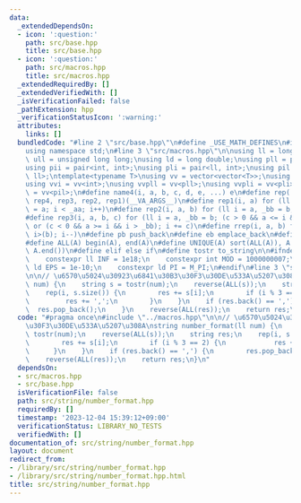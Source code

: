 ```yaml
---
data:
  _extendedDependsOn:
  - icon: ':question:'
    path: src/base.hpp
    title: src/base.hpp
  - icon: ':question:'
    path: src/macros.hpp
    title: src/macros.hpp
  _extendedRequiredBy: []
  _extendedVerifiedWith: []
  _isVerificationFailed: false
  _pathExtension: hpp
  _verificationStatusIcon: ':warning:'
  attributes:
    links: []
  bundledCode: "#line 2 \"src/base.hpp\"\n#define _USE_MATH_DEFINES\n#include <bits/stdc++.h>\n\
    using namespace std;\n#line 3 \"src/macros.hpp\"\n\nusing ll = long long;\nusing\
    \ ull = unsigned long long;\nusing ld = long double;\nusing pll = pair<ll, ll>;\n\
    using pii = pair<int, int>;\nusing pli = pair<ll, int>;\nusing pil = pair<int,\
    \ ll>;\ntemplate<typename T>\nusing vv = vector<vector<T>>;\nusing vvl = vv<ll>;\n\
    using vvi = vv<int>;\nusing vvpll = vv<pll>;\nusing vvpli = vv<pli>;\nusing vvpil\
    \ = vv<pil>;\n#define name4(i, a, b, c, d, e, ...) e\n#define rep(...) name4(__VA_ARGS__,\
    \ rep4, rep3, rep2, rep1)(__VA_ARGS__)\n#define rep1(i, a) for (ll i = 0, _aa\
    \ = a; i < _aa; i++)\n#define rep2(i, a, b) for (ll i = a, _bb = b; i < _bb; i++)\n\
    #define rep3(i, a, b, c) for (ll i = a, _bb = b; (c > 0 && a <= i && i < _bb)\
    \ or (c < 0 && a >= i && i > _bb); i += c)\n#define rrep(i, a, b) for (ll i=(a);\
    \ i>(b); i--)\n#define pb push_back\n#define eb emplace_back\n#define mkp make_pair\n\
    #define ALL(A) begin(A), end(A)\n#define UNIQUE(A) sort(ALL(A)), A.erase(unique(ALL(A)),\
    \ A.end())\n#define elif else if\n#define tostr to_string\n\n#ifndef CONSTANTS\n\
    \    constexpr ll INF = 1e18;\n    constexpr int MOD = 1000000007;\n    constexpr\
    \ ld EPS = 1e-10;\n    constexpr ld PI = M_PI;\n#endif\n#line 3 \"src/string/number_format.hpp\"\
    \n\n// \u6570\u5024\u30923\u6841\u30B3\u30F3\u30DE\u533A\u5207\u308A\nstring number_format(ll\
    \ num) {\n    string s = tostr(num);\n    reverse(ALL(s));\n    string res;\n\
    \    rep(i, s.size()) {\n        res += s[i];\n        if (i % 3 == 2) {\n   \
    \         res += ',';\n        }\n    }\n    if (res.back() == ',') {\n      \
    \  res.pop_back();\n    }\n    reverse(ALL(res));\n    return res;\n}\n"
  code: "#pragma once\n#include \"../macros.hpp\"\n\n// \u6570\u5024\u30923\u6841\u30B3\
    \u30F3\u30DE\u533A\u5207\u308A\nstring number_format(ll num) {\n    string s =\
    \ tostr(num);\n    reverse(ALL(s));\n    string res;\n    rep(i, s.size()) {\n\
    \        res += s[i];\n        if (i % 3 == 2) {\n            res += ',';\n  \
    \      }\n    }\n    if (res.back() == ',') {\n        res.pop_back();\n    }\n\
    \    reverse(ALL(res));\n    return res;\n}\n"
  dependsOn:
  - src/macros.hpp
  - src/base.hpp
  isVerificationFile: false
  path: src/string/number_format.hpp
  requiredBy: []
  timestamp: '2023-12-04 15:39:12+09:00'
  verificationStatus: LIBRARY_NO_TESTS
  verifiedWith: []
documentation_of: src/string/number_format.hpp
layout: document
redirect_from:
- /library/src/string/number_format.hpp
- /library/src/string/number_format.hpp.html
title: src/string/number_format.hpp
---
```

